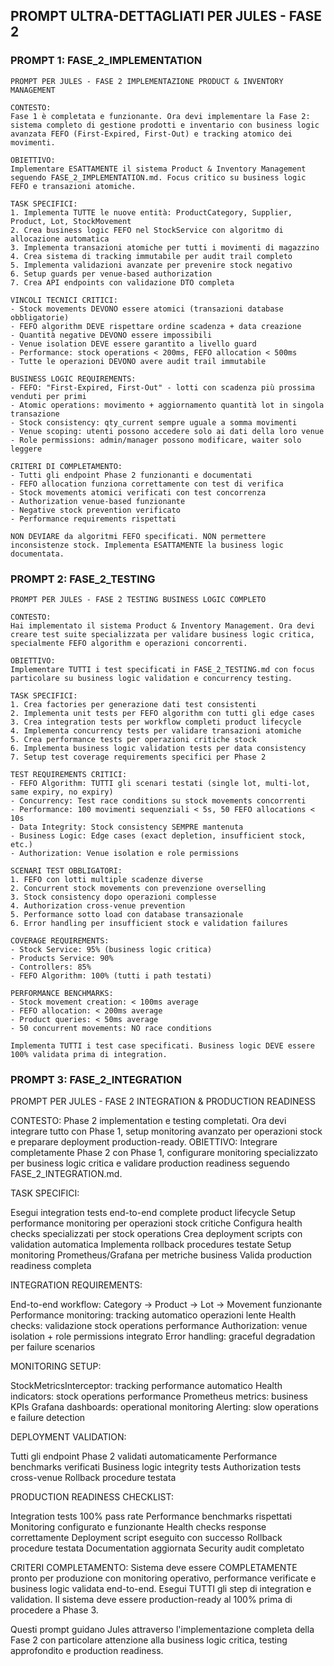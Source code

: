 ## PROMPT ULTRA-DETTAGLIATI PER JULES - FASE 2

### PROMPT 1: FASE_2_IMPLEMENTATION
````
PROMPT PER JULES - FASE 2 IMPLEMENTAZIONE PRODUCT & INVENTORY MANAGEMENT

CONTESTO:
Fase 1 è completata e funzionante. Ora devi implementare la Fase 2: sistema completo di gestione prodotti e inventario con business logic avanzata FEFO (First-Expired, First-Out) e tracking atomico dei movimenti.

OBIETTIVO:
Implementare ESATTAMENTE il sistema Product & Inventory Management seguendo FASE_2_IMPLEMENTATION.md. Focus critico su business logic FEFO e transazioni atomiche.

TASK SPECIFICI:
1. Implementa TUTTE le nuove entità: ProductCategory, Supplier, Product, Lot, StockMovement
2. Crea business logic FEFO nel StockService con algoritmo di allocazione automatica
3. Implementa transazioni atomiche per tutti i movimenti di magazzino
4. Crea sistema di tracking immutabile per audit trail completo
5. Implementa validazioni avanzate per prevenire stock negativo
6. Setup guards per venue-based authorization
7. Crea API endpoints con validazione DTO completa

VINCOLI TECNICI CRITICI:
- Stock movements DEVONO essere atomici (transazioni database obbligatorie)
- FEFO algorithm DEVE rispettare ordine scadenza + data creazione
- Quantità negative DEVONO essere impossibili
- Venue isolation DEVE essere garantito a livello guard
- Performance: stock operations < 200ms, FEFO allocation < 500ms
- Tutte le operazioni DEVONO avere audit trail immutabile

BUSINESS LOGIC REQUIREMENTS:
- FEFO: "First-Expired, First-Out" - lotti con scadenza più prossima venduti per primi
- Atomic operations: movimento + aggiornamento quantità lot in singola transazione
- Stock consistency: qty_current sempre uguale a somma movimenti
- Venue scoping: utenti possono accedere solo ai dati della loro venue
- Role permissions: admin/manager possono modificare, waiter solo leggere

CRITERI DI COMPLETAMENTO:
- Tutti gli endpoint Phase 2 funzionanti e documentati
- FEFO allocation funziona correttamente con test di verifica
- Stock movements atomici verificati con test concorrenza
- Authorization venue-based funzionante
- Negative stock prevention verificato
- Performance requirements rispettati

NON DEVIARE da algoritmi FEFO specificati. NON permettere inconsistenze stock. Implementa ESATTAMENTE la business logic documentata.
````

### PROMPT 2: FASE_2_TESTING
````
PROMPT PER JULES - FASE 2 TESTING BUSINESS LOGIC COMPLETO

CONTESTO:
Hai implementato il sistema Product & Inventory Management. Ora devi creare test suite specializzata per validare business logic critica, specialmente FEFO algorithm e operazioni concorrenti.

OBIETTIVO:
Implementare TUTTI i test specificati in FASE_2_TESTING.md con focus particolare su business logic validation e concurrency testing.

TASK SPECIFICI:
1. Crea factories per generazione dati test consistenti
2. Implementa unit tests per FEFO algorithm con tutti gli edge cases
3. Crea integration tests per workflow completi product lifecycle
4. Implementa concurrency tests per validare transazioni atomiche
5. Crea performance tests per operazioni critiche stock
6. Implementa business logic validation tests per data consistency
7. Setup test coverage requirements specifici per Phase 2

TEST REQUIREMENTS CRITICI:
- FEFO Algorithm: TUTTI gli scenari testati (single lot, multi-lot, same expiry, no expiry)
- Concurrency: Test race conditions su stock movements concorrenti
- Performance: 100 movimenti sequenziali < 5s, 50 FEFO allocations < 10s
- Data Integrity: Stock consistency SEMPRE mantenuta
- Business Logic: Edge cases (exact depletion, insufficient stock, etc.)
- Authorization: Venue isolation e role permissions

SCENARI TEST OBBLIGATORI:
1. FEFO con lotti multiple scadenze diverse
2. Concurrent stock movements con prevenzione overselling
3. Stock consistency dopo operazioni complesse
4. Authorization cross-venue prevention
5. Performance sotto load con database transazionale
6. Error handling per insufficient stock e validation failures

COVERAGE REQUIREMENTS:
- Stock Service: 95% (business logic critica)
- Products Service: 90%
- Controllers: 85%
- FEFO Algorithm: 100% (tutti i path testati)

PERFORMANCE BENCHMARKS:
- Stock movement creation: < 100ms average
- FEFO allocation: < 200ms average
- Product queries: < 50ms average
- 50 concurrent movements: NO race conditions

Implementa TUTTI i test case specificati. Business logic DEVE essere 100% validata prima di integration.
````

### PROMPT 3: FASE_2_INTEGRATION
PROMPT PER JULES - FASE 2 INTEGRATION & PRODUCTION READINESS

CONTESTO:
Phase 2 implementation e testing completati. Ora devi integrare tutto con Phase 1, setup monitoring avanzato per operazioni stock e preparare deployment production-ready.
OBIETTIVO:
Integrare completamente Phase 2 con Phase 1, configurare monitoring specializzato per business logic critica e validare production readiness seguendo FASE_2_INTEGRATION.md.

TASK SPECIFICI:

Esegui integration tests end-to-end complete product lifecycle
Setup performance monitoring per operazioni stock critiche
Configura health checks specializzati per stock operations
Crea deployment scripts con validation automatica
Implementa rollback procedures testate
Setup monitoring Prometheus/Grafana per metriche business
Valida production readiness completa

INTEGRATION REQUIREMENTS:

End-to-end workflow: Category → Product → Lot → Movement funzionante
Performance monitoring: tracking automatico operazioni lente
Health checks: validazione stock operations performance
Authorization: venue isolation + role permissions integrato
Error handling: graceful degradation per failure scenarios

MONITORING SETUP:

StockMetricsInterceptor: tracking performance automatico
Health indicators: stock operations performance
Prometheus metrics: business KPIs
Grafana dashboards: operational monitoring
Alerting: slow operations e failure detection

DEPLOYMENT VALIDATION:

Tutti gli endpoint Phase 2 validati automaticamente
Performance benchmarks verificati
Business logic integrity tests
Authorization tests cross-venue
Rollback procedure testata

PRODUCTION READINESS CHECKLIST:

 Integration tests 100% pass rate
 Performance benchmarks rispettati
 Monitoring configurato e funzionante
 Health checks response correttamente
 Deployment script eseguito con successo
 Rollback procedure testata
 Documentation aggiornata
 Security audit completato

CRITERI COMPLETAMENTO:
Sistema deve essere COMPLETAMENTE pronto per produzione con monitoring operativo, performance verificate e business logic validata end-to-end.
Esegui TUTTI gli step di integration e validation. Il sistema deve essere production-ready al 100% prima di procedere a Phase 3.

Questi prompt guidano Jules attraverso l'implementazione completa della Fase 2 con particolare attenzione alla business logic critica, testing approfondito e production readiness.